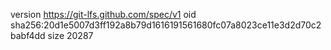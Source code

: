 version https://git-lfs.github.com/spec/v1
oid sha256:20d1e5007d3ff192a8b79d1616191561680fc07a8023ce11e3d2d70c2babf4dd
size 20287
